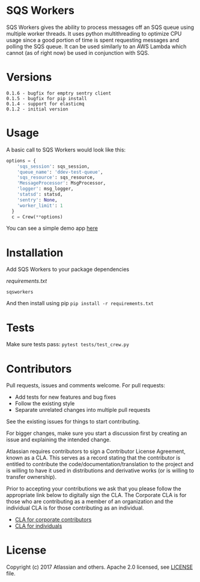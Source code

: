 SQS Workers
==============

SQS Workers gives the ability to process messages off an SQS queue using multiple worker threads.  It uses python multithreading to optimize CPU usage since a good portion of time is spent requesting messages and polling the SQS queue.  It can be used similarly to an AWS Lambda which cannot (as of right now) be used in conjunction with SQS.  

Versions
========

    0.1.6 - bugfix for emptry sentry client
    0.1.5 - bugfix for pip install
    0.1.4 - support for elasticmq
    0.1.2 - initial version

Usage
======

A basic call to SQS Workers would look like this:

```python
options = {
    'sqs_session': sqs_session,
    'queue_name': 'ddev-test-queue',
    'sqs_resource': sqs_resource,
    'MessageProcessor': MsgProcessor,
    'logger': msg_logger,
    'statsd': statsd,
    'sentry': None,
    'worker_limit': 1
  }
  c = Crew(**options)
```
You can see a simple demo app [here](demo/basic_message_processor.py)

Installation
============

Add SQS Workers to your package dependencies


*requirements.txt*
```
sqsworkers
```

And then install using pip
`pip install -r requirements.txt`


Tests
=====

Make sure tests pass: `pytest tests/test_crew.py`

Contributors
============

Pull requests, issues and comments welcome. For pull requests:

* Add tests for new features and bug fixes
* Follow the existing style
* Separate unrelated changes into multiple pull requests

See the existing issues for things to start contributing.

For bigger changes, make sure you start a discussion first by creating
an issue and explaining the intended change.

Atlassian requires contributors to sign a Contributor License Agreement,
known as a CLA. This serves as a record stating that the contributor is
entitled to contribute the code/documentation/translation to the project
and is willing to have it used in distributions and derivative works
(or is willing to transfer ownership).

Prior to accepting your contributions we ask that you please follow the appropriate
link below to digitally sign the CLA. The Corporate CLA is for those who are
contributing as a member of an organization and the individual CLA is for
those contributing as an individual.

* [CLA for corporate contributors](https://na2.docusign.net/Member/PowerFormSigning.aspx?PowerFormId=e1c17c66-ca4d-4aab-a953-2c231af4a20b)
* [CLA for individuals](https://na2.docusign.net/Member/PowerFormSigning.aspx?PowerFormId=3f94fbdc-2fbe-46ac-b14c-5d152700ae5d)

License
========

Copyright (c) 2017 Atlassian and others.
Apache 2.0 licensed, see [LICENSE](LICENSE) file.